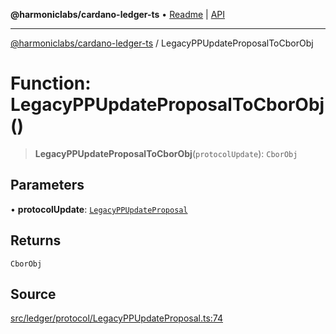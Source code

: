 **@harmoniclabs/cardano-ledger-ts** • [Readme](../Introduction.md) \| [API](../globals.md)

***

[@harmoniclabs/cardano-ledger-ts](../Introduction.md) / LegacyPPUpdateProposalToCborObj

# Function: LegacyPPUpdateProposalToCborObj()

> **LegacyPPUpdateProposalToCborObj**(`protocolUpdate`): `CborObj`

## Parameters

• **protocolUpdate**: [`LegacyPPUpdateProposal`](../type-aliases/LegacyPPUpdateProposal.md)

## Returns

`CborObj`

## Source

[src/ledger/protocol/LegacyPPUpdateProposal.ts:74](https://github.com/HarmonicLabs/cardano-ledger-ts/blob/d1659b0/src/ledger/protocol/LegacyPPUpdateProposal.ts#L74)
